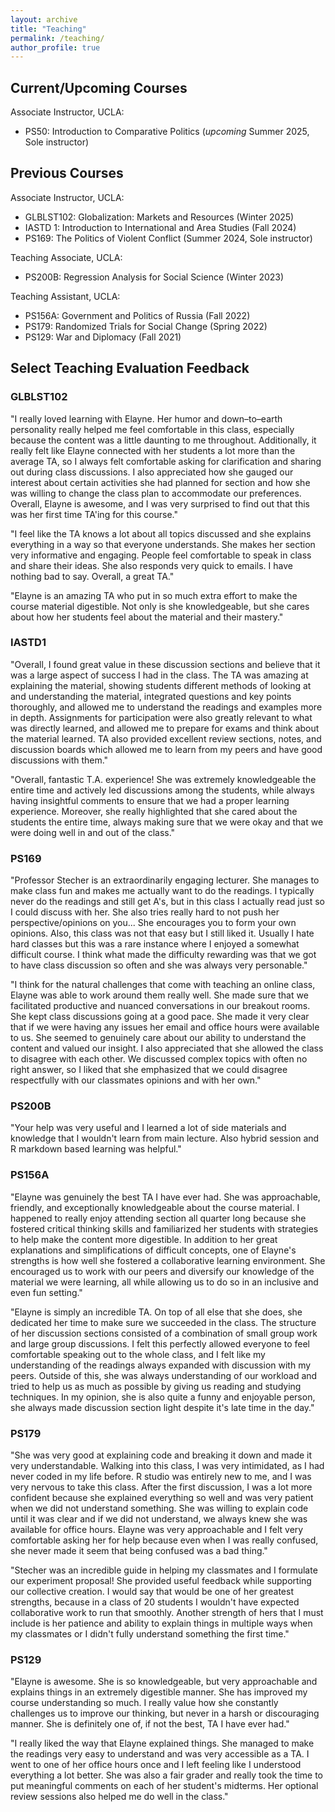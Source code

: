 ```yaml
---
layout: archive
title: "Teaching"
permalink: /teaching/
author_profile: true
---
```


## Current/Upcoming Courses

Associate Instructor, UCLA:
- PS50: Introduction to Comparative Politics (_upcoming_ Summer 2025, Sole instructor)
  
## Previous Courses

Associate Instructor, UCLA:
- GLBLST102: Globalization: Markets and Resources (Winter 2025)
- IASTD 1: Introduction to International and Area Studies (Fall 2024)
- PS169: The Politics of Violent Conflict (Summer 2024, Sole instructor)

Teaching Associate, UCLA:
- PS200B: Regression Analysis for Social Science (Winter 2023)

Teaching Assistant, UCLA:
- PS156A: Government and Politics of Russia (Fall 2022)
- PS179: Randomized Trials for Social Change (Spring 2022)
- PS129: War and Diplomacy (Fall 2021)

## Select Teaching Evaluation Feedback

### GLBLST102

"I really loved learning with Elayne. Her humor and down–to–earth personality really helped me feel comfortable in this class,
especially because the content was a little daunting to me throughout. Additionally, it really felt like Elayne connected with her
students a lot more than the average TA, so I always felt comfortable asking for clarification and sharing out during class
discussions. I also appreciated how she gauged our interest about certain activities she had planned for section and how she
was willing to change the class plan to accommodate our preferences. Overall, Elayne is awesome, and I was very surprised
to find out that this was her first time TA'ing for this course."

"I feel like the TA knows a lot about all topics discussed and she explains everything in a way so that everyone understands.
She makes her section very informative and engaging. People feel comfortable to speak in class and share their ideas. She
also responds very quick to emails. I have nothing bad to say. Overall, a great TA."

"Elayne is an amazing TA who put in so much extra effort to make the course material digestible. Not only is she
knowledgeable, but she cares about how her students feel about the material and their mastery."

### IASTD1

"Overall, I found great value in these discussion sections and believe that it was a large aspect of success I had in the class. The TA was amazing at explaining the material, showing students different methods of looking at and understanding the material, integrated questions and key points thoroughly, and allowed me to understand the readings and examples more in depth. Assignments for participation were also greatly relevant to what was directly learned, and allowed me to prepare for exams and think about the material learned. TA also provided excellent review sections, notes, and discussion boards which allowed me to learn from my peers and have good discussions with them."

"Overall, fantastic T.A. experience! She was extremely knowledgeable the entire time and actively led discussions among the students, while always having insightful comments to ensure that we had a proper learning experience. Moreover, she really highlighted that she cared about the students the entire time, always making sure that we were okay and that we were doing well in and out of the class."

### PS169

"Professor Stecher is an extraordinarily engaging lecturer. She manages to make class fun and makes
me actually want to do the readings. I typically never do the readings and still get A's, but in this class I
actually read just so I could discuss with her. She also tries really hard to not push her perspective/opinions on you...
She encourages you to form your own opinions. Also, this class was not that easy but I still liked it. 
Usually I hate hard classes but this was a rare instance where I enjoyed a somewhat difficult course. 
I think what made the difficulty rewarding was that we got to have class discussion so often and she was always very personable."

"I think for the natural challenges that come with teaching an online class, Elayne was able to work
around them really well. She made sure that we facilitated productive and nuanced conversations in our
breakout rooms. She kept class discussions going at a good pace. She made it very clear that if we
were having any issues her email and office hours were available to us. She seemed to genuinely care
about our ability to understand the content and valued our insight. I also appreciated that she allowed
the class to disagree with each other. We discussed complex topics with often no right answer, so I liked
that she emphasized that we could disagree respectfully with our classmates opinions and with her
own."

### PS200B

"Your help was very useful and I learned a lot of side materials and knowledge that I wouldn't learn from
main lecture. Also hybrid session and R markdown based learning was helpful."

### PS156A

"Elayne was genuinely the best TA I have ever had. She was approachable, friendly, and exceptionally
knowledgeable about the course material. I happened to really enjoy attending section all quarter long
because she fostered critical thinking skills and familiarized her students with strategies to help make the content more digestible. In addition to her great explanations and simplifications of difficult concepts, one of Elayne's strengths is how well she fostered a collaborative learning environment. She encouraged us to work with our peers and diversify our knowledge of the material we were learning, all while allowing us to do so in an inclusive and even fun setting."

"Elayne is simply an incredible TA. On top of all else that she does, she dedicated her time to make sure we succeeded in the class. The structure of her discussion sections consisted of a combination of small group work and large group discussions. I felt this perfectly allowed everyone to feel comfortable speaking out to the whole class, and I felt like my understanding of the readings always expanded with discussion with my peers. Outside of this, she was always understanding of our workload and tried to help us as much as possible by giving us reading and studying techniques. In my opinion, she is also quite a funny and enjoyable person, she always made discussion section light despite it's late time in the day."

### PS179

"She was very good at explaining code and breaking it down and made it very understandable. Walking into this class, 
I was very intimidated, as I had never coded in my life before. R studio was entirely new to me, and I was very nervous to take this class. 
After the first discussion, I was a lot more confident because she explained everything so well and was very
patient when we did not understand something. She was willing to explain code until it was clear and if
we did not understand, we always knew she was available for office hours. Elayne was very
approachable and I felt very comfortable asking her for help because even when I was really confused,
she never made it seem that being confused was a bad thing." 

"Stecher was an incredible guide in helping my classmates and I formulate our experiment proposal! She
provided useful feedback while supporting our collective creation. I would say that would be one of her
greatest strengths, because in a class of 20 students I wouldn't have expected collaborative work to run
that smoothly. Another strength of hers that I must include is her patience and ability to explain things in
multiple ways when my classmates or I didn't fully understand something the first time."

### PS129

"Elayne is awesome. She is so knowledgeable, but very approachable and explains things in an
extremely digestible manner. She has improved my course understanding so much. I really value how
she constantly challenges us to improve our thinking, but never in a harsh or discouraging manner. She
is definitely one of, if not the best, TA I have ever had."

"I really liked the way that Elayne explained things. She managed to make the readings very easy to
understand and was very accessible as a TA. I went to one of her office hours once and I left feeling like
I understood everything a lot better. She was also a fair grader and really took the time to put
meaningful comments on each of her student's midterms. Her optional review sessions also helped me
do well in the class."


